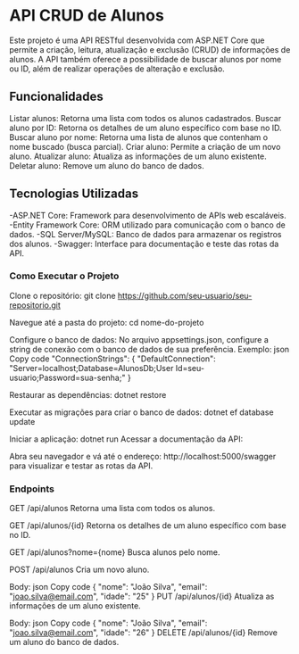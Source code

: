 # API CRUD de Alunos
Este projeto é uma API RESTful desenvolvida com ASP.NET Core que permite a criação, leitura, atualização e exclusão (CRUD) de informações de alunos. A API também oferece a possibilidade de buscar alunos por nome ou ID, além de realizar operações de alteração e exclusão.

## Funcionalidades
Listar alunos: Retorna uma lista com todos os alunos cadastrados.
Buscar aluno por ID: Retorna os detalhes de um aluno específico com base no ID.
Buscar aluno por nome: Retorna uma lista de alunos que contenham o nome buscado (busca parcial).
Criar aluno: Permite a criação de um novo aluno.
Atualizar aluno: Atualiza as informações de um aluno existente.
Deletar aluno: Remove um aluno do banco de dados.

## Tecnologias Utilizadas
-ASP.NET Core: Framework para desenvolvimento de APIs web escaláveis.
-Entity Framework Core: ORM utilizado para comunicação com o banco de dados.
-SQL Server/MySQL: Banco de dados para armazenar os registros dos alunos.
-Swagger: Interface para documentação e teste das rotas da API.

### Como Executar o Projeto

Clone o repositório:
git clone https://github.com/seu-usuario/seu-repositorio.git

Navegue até a pasta do projeto:
cd nome-do-projeto

Configure o banco de dados:
No arquivo appsettings.json, configure a string de conexão com o banco de dados de sua preferência.
Exemplo:
json
Copy code
"ConnectionStrings": {
  "DefaultConnection": "Server=localhost;Database=AlunosDb;User Id=seu-usuario;Password=sua-senha;"
}

Restaurar as dependências:
dotnet restore

Executar as migrações para criar o banco de dados:
dotnet ef database update

Iniciar a aplicação:
dotnet run
Acessar a documentação da API:

Abra seu navegador e vá até o endereço: http://localhost:5000/swagger para visualizar e testar as rotas da API.

### Endpoints
GET /api/alunos
Retorna uma lista com todos os alunos.

GET /api/alunos/{id}
Retorna os detalhes de um aluno específico com base no ID.

GET /api/alunos?nome={nome}
Busca alunos pelo nome.

POST /api/alunos
Cria um novo aluno.

Body:
json
Copy code
{
  "nome": "João Silva",
  "email": "joao.silva@email.com",
  "idade": "25"
}
PUT /api/alunos/{id}
Atualiza as informações de um aluno existente.

Body:
json
Copy code
{
  "nome": "João Silva",
  "email": "joao.silva@email.com",
  "idade": "26"
}
DELETE /api/alunos/{id}
Remove um aluno do banco de dados.
